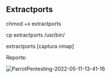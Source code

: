 ## Extractports

chmod +x extractports

cp extractports /usr/bin/

extractports [captura nmap]

Reporte:

![ParrotPentesting-2022-05-11-13-41-16](https://user-images.githubusercontent.com/92258683/167841532-f2af4632-b77a-4d35-8590-27527f6752db.png)
